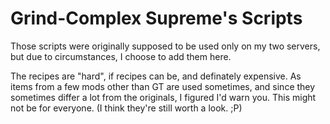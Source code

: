 # Grind-Complex Supreme's Scripts

Those scripts were originally supposed to be used only on my two servers, but due to circumstances, I choose to add them here.

The recipes are "hard", if recipes can be, and definately expensive. As items from a few mods other than GT are used sometimes, and since they sometimes differ a lot from the originals, I figured I'd warn you. This might not be for everyone. (I think they're still worth a look. ;P)
